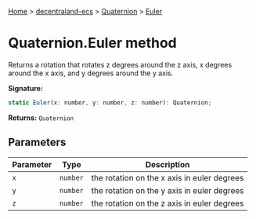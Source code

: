 [Home](./index) &gt; [decentraland-ecs](./decentraland-ecs.md) &gt; [Quaternion](./decentraland-ecs.quaternion.md) &gt; [Euler](./decentraland-ecs.quaternion.euler.md)

# Quaternion.Euler method

Returns a rotation that rotates z degrees around the z axis, x degrees around the x axis, and y degrees around the y axis.

**Signature:**
```javascript
static Euler(x: number, y: number, z: number): Quaternion;
```
**Returns:** `Quaternion`

## Parameters

|  Parameter | Type | Description |
|  --- | --- | --- |
|  `x` | `number` | the rotation on the x axis in euler degrees |
|  `y` | `number` | the rotation on the y axis in euler degrees |
|  `z` | `number` | the rotation on the z axis in euler degrees |

